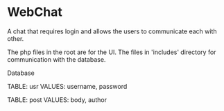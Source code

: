 # WebChat
A chat that requires login and allows the users to communicate each with other.

The php files in the root are for the UI. The files in 'includes' directory for communication with the database.

Database

TABLE: usr
VALUES: username, password

TABLE: post
VALUES: body, author
